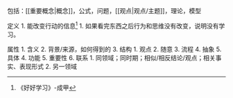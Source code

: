 包括：[[重要概念|概念]]，公式，问题，[[观点|观点/主题]]，理论，模型

定义
	1. 能改变行动的信息[^1]
		1. 如果看完东西之后行为和思维没有改变，说明没有学习。

属性
	1. 含义
	2. 背景/来源，如何得到的
	3. 结构
		1. 观点
		2. 随意
		3. 流程
		4. 抽象
		5. 具体
	4. 功能
	5. 重要性
	6. 联系
		1. 同领域；同时期；相似/相反结论/观点；相关事实、表现形式
		2. 另一领域

[^1]: 《好好学习》-成甲